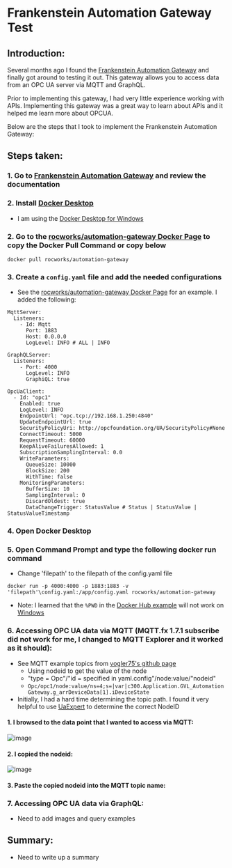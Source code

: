 # Frankenstein Automation Gateway Test

## Introduction:
Several months ago I found the [Frankenstein Automation Gateway](https://github.com/vogler75/automation-gateway) and finally got around to testing it out. This gateway allows you to access data from an OPC UA server via MQTT and GraphQL.

Prior to implementing this gateway, I had very little experience working with APIs. Implementing this gateway was a great way to learn about APIs and it helped me learn more about OPCUA.

Below are the steps that I took to implement the Frankenstein Automation Gateway:

## Steps taken:
### 1. Go to [Frankenstein Automation Gateway](https://github.com/vogler75/automation-gateway) and review the documentation
### 2. Install [Docker Desktop](https://docs.docker.com/desktop/)
- I am using the [Docker Desktop for Windows](https://docs.docker.com/desktop/windows/install/)
### 2. Go to the [rocworks/automation-gateway Docker Page](https://hub.docker.com/r/rocworks/automation-gateway) to copy the Docker Pull Command or copy below

```
docker pull rocworks/automation-gateway
```

### 3. Create a `config.yaml` file and add the needed configurations
- See the [rocworks/automation-gateway Docker Page](https://hub.docker.com/r/rocworks/automation-gateway) for an example. I added the following:

```
MqttServer:
  Listeners:
    - Id: Mqtt
      Port: 1883
      Host: 0.0.0.0
      LogLevel: INFO # ALL | INFO

GraphQLServer:
  Listeners:
    - Port: 4000
      LogLevel: INFO
      GraphiQL: true

OpcUaClient:
  - Id: "opc1"
    Enabled: true
    LogLevel: INFO
    EndpointUrl: "opc.tcp://192.168.1.250:4840"
    UpdateEndpointUrl: true
    SecurityPolicyUri: http://opcfoundation.org/UA/SecurityPolicy#None
    ConnectTimeout: 5000
    RequestTimeout: 60000
    KeepAliveFailuresAllowed: 1
    SubscriptionSamplingInterval: 0.0
    WriteParameters:
      QueueSize: 10000
      BlockSize: 200
      WithTime: false
    MonitoringParameters:
      BufferSize: 10
      SamplingInterval: 0
      DiscardOldest: true
      DataChangeTrigger: StatusValue # Status | StatusValue | StatusValueTimestamp
```

### 4. Open Docker Desktop 
### 5. Open Command Prompt and type the following docker run command 
- Change 'filepath' to the filepath of the config.yaml file

```
docker run -p 4000:4000 -p 1883:1883 -v 'filepath'\config.yaml:/app/config.yaml rocworks/automation-gateway
```

  - Note: I learned that the `%PWD` in the [Docker Hub example](https://hub.docker.com/r/rocworks/automation-gateway) will not work on [Windows](https://docs.docker.com/desktop/windows/troubleshoot/#path-conversion-on-windows)
### 6. Accessing OPC UA data via MQTT (MQTT.fx 1.7.1 subscribe did not work for me, I changed to MQTT Explorer and it worked as it should):
  - See MQTT example topics from [vogler75's github page](https://github.com/vogler75/automation-gateway#example-topics)
    - Using nodeid to get the value of the node
    - "type = Opc"/"id = specified in yaml.config"/node:value/"nodeid"
    - `Opc/opc1/node:value/ns=4;s=|var|c300.Application.GVL_AutomationGateway.g_arrDeviceData[1].iDeviceState`
  - Initially, I had a hard time determining the topic path. I found it very helpful to use [UaExpert](https://www.unified-automation.com/downloads/opc-ua-clients.html) to determine the correct NodeID
  #### 1. I browsed to the data point that I wanted to access via MQTT:
  
  ![image](https://user-images.githubusercontent.com/48938478/138560344-276bec60-8600-493f-852f-674d9affc82a.png)
  
  #### 2. I copied the nodeid:
  
  ![image](https://user-images.githubusercontent.com/48938478/138560375-af96ef61-bc35-415f-8f7f-96402d9d92be.png)
  
  #### 3. Paste the copied nodeid into the MQTT topic name:

### 7. Accessing OPC UA data via GraphQL:
  - Need to add images and query examples

## Summary:
  - Need to write up a summary
